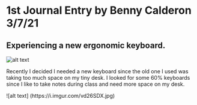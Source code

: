 #  1st Journal Entry by Benny Calderon 3/7/21
## Experiencing a new ergonomic keyboard.
![alt text](https://i.imgur.com/pZ9EVh9.jpg)
<p> Recently I decided I needed a new keyboard since the old one I used was taking too much space on my tiny desk. I looked for some 60% keyboards since I like to take notes 
  during class and need more space on my desk. 
</p>
![alt text] (https://i.imgur.com/vd26SDX.jpg)

